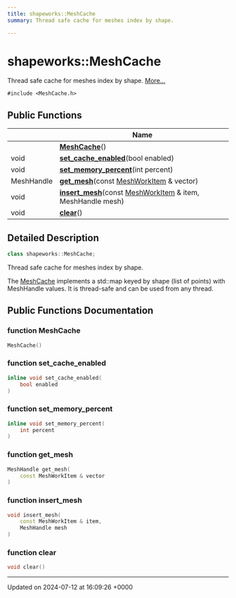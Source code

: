 ```yaml
---
title: shapeworks::MeshCache
summary: Thread safe cache for meshes index by shape. 

---
```


# shapeworks::MeshCache



Thread safe cache for meshes index by shape.  [More...](#detailed-description)


`#include <MeshCache.h>`

## Public Functions

|                | Name           |
| -------------- | -------------- |
| | **[MeshCache](../Classes/classshapeworks_1_1MeshCache.md#function-meshcache)**() |
| void | **[set_cache_enabled](../Classes/classshapeworks_1_1MeshCache.md#function-set-cache-enabled)**(bool enabled) |
| void | **[set_memory_percent](../Classes/classshapeworks_1_1MeshCache.md#function-set-memory-percent)**(int percent) |
| MeshHandle | **[get_mesh](../Classes/classshapeworks_1_1MeshCache.md#function-get-mesh)**(const [MeshWorkItem](../Classes/classshapeworks_1_1MeshWorkItem.md) & vector) |
| void | **[insert_mesh](../Classes/classshapeworks_1_1MeshCache.md#function-insert-mesh)**(const [MeshWorkItem](../Classes/classshapeworks_1_1MeshWorkItem.md) & item, MeshHandle mesh) |
| void | **[clear](../Classes/classshapeworks_1_1MeshCache.md#function-clear)**() |

## Detailed Description

```cpp
class shapeworks::MeshCache;
```

Thread safe cache for meshes index by shape. 

The [MeshCache](../Classes/classshapeworks_1_1MeshCache.md) implements a std::map keyed by shape (list of points) with MeshHandle values. It is thread-safe and can be used from any thread. 

## Public Functions Documentation

### function MeshCache

```cpp
MeshCache()
```


### function set_cache_enabled

```cpp
inline void set_cache_enabled(
    bool enabled
)
```


### function set_memory_percent

```cpp
inline void set_memory_percent(
    int percent
)
```


### function get_mesh

```cpp
MeshHandle get_mesh(
    const MeshWorkItem & vector
)
```


### function insert_mesh

```cpp
void insert_mesh(
    const MeshWorkItem & item,
    MeshHandle mesh
)
```


### function clear

```cpp
void clear()
```


-------------------------------

Updated on 2024-07-12 at 16:09:26 +0000